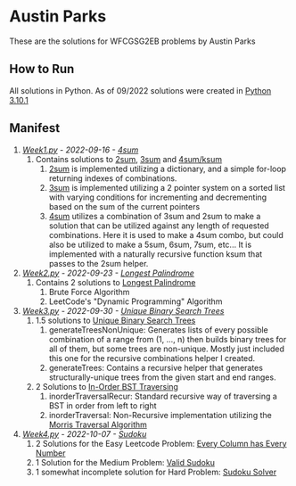# Austin Parks

These are the solutions for WFCGSG2EB problems by Austin Parks

## How to Run

All solutions in Python.
As of 09/2022 solutions were created in [Python 3.10.1](https://www.python.org/downloads/release/python-3101/)

## Manifest

1. *[Week1.py](Week1.py) - 2022-09-16 - [4sum](https://leetcode.com/problems/4sum/)*
   1. Contains solutions to [2sum](https://leetcode.com/problems/two-sum/), [3sum](https://leetcode.com/problems/3sum/) and [4sum/ksum](https://leetcode.com/problems/4sum/)
      1. [2sum](https://leetcode.com/problems/two-sum/) is implemented utilizing a dictionary, and a simple for-loop returning indexes of combinations.
      2. [3sum](https://leetcode.com/problems/3sum/) is implemented utilizing a 2 pointer system on a sorted list with varying conditions for incrementing and decrementing based on the sum of the current pointers
      3. [4sum](https://leetcode.com/problems/4sum/) utilizes a combination of 3sum and 2sum to make a solution that can be utilized against any length of requested combinations. Here it is used to make a 4sum combo, but could also be utilized to make a 5sum, 6sum, 7sum, etc... It is implemented with a naturally recursive function ksum that passes to the 2sum helper.
2. *[Week2.py](Week2.py) - 2022-09-23 - [Longest Palindrome](https://leetcode.com/problems/longest-palindromic-substring/solution/)*
   1. Contains 2 solutions to [Longest Palindrome](https://leetcode.com/problems/longest-palindromic-substring/solution/)
      1. Brute Force Algorithm
      2. LeetCode's "Dynamic Programming" Algorithm
3. *[Week3.py](Week3.py) - 2022-09-30 - [Unique Binary Search Trees](https://leetcode.com/problems/unique-binary-search-trees-ii)*
   1. 1.5 solutions to [Unique Binary Search Trees](https://leetcode.com/problems/unique-binary-search-trees-ii)
      1. generateTreesNonUnique: Generates lists of every possible combination of a range from (1, ..., n) then builds binary trees for all of them, but some trees are non-unique. Mostly just included this one for the recursive combinations helper I created.
      2. generateTrees: Contains a recursive helper that generates structurally-unique trees from the given start and end ranges.
   2. 2 Solutions to [In-Order BST Traversing](https://leetcode.com/problems/binary-tree-inorder-traversal/)
      1. inorderTraversalRecur: Standard recursive way of traversing a BST in order from left to right
      2. inorderTraversal: Non-Recursive implementation utilizing the [Morris Traversal Algorithm](https://www.educative.io/answers/what-is-morris-traversalter)
4. *[Week4.py](Week4.py) - 2022-10-07 - [Sudoku](https://leetcode.com/problems/sudoku-solver)*
   1. 2 Solutions for the Easy Leetcode Problem: [Every Column has Every Number](https://leetcode.com/problems/check-if-every-row-and-column-contains-all-numbers/)
   2. 1 Solution for the Medium Problem: [Valid Sudoku](https://leetcode.com/problems/valid-sudoku/)
   3. 1 somewhat incomplete solution for Hard Problem: [Sudoku Solver](https://leetcode.com/problems/sudoku-solver)
